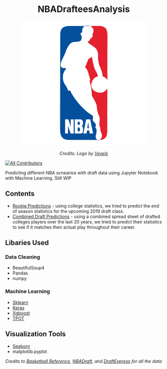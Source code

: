 <h1 align="center">NBADrafteesAnalysis</h1>

<div align="center">
  <img src="assets/nba-logo.png" alt="nba" width="400"/>
  <br>
  <p>
    <em>Credits: Logo by <a href="www.vexels.com">Vexels</a></em>
  </p>
</div>

[![All Contributors](https://img.shields.io/badge/all_contributors-2-orange.svg?style=flat-square)](#contributors)

Predicting different NBA scnearios with draft data using Jupyter Notebook with Machine Learning. Still WIP

## Contents
* [Rookie Predictions](notebooks/Rookie%20Predictions.ipynb) - using college statistics, we tried to predict the end of season statistics for the upcoming 2019 draft class.
* [Combined Draft Predictions](notebooks/draft_predictions.ipynb) - using a combined spread sheet of drafted colleges players over the last 20 years, we tried to predict their statistics to see if it matches their actual play throughout their career.

## Libaries Used
### Data Cleaning
* BeautifulSoup4
* Pandas
* numpy

### Machine Learning
* [Sklearn](https://github.com/scikit-learn/scikit-learn)
* [Keras](https://github.com/keras-team/keras)
* [Xgboost](https://github.com/dmlc/xgboost)
* [TPOT](https://github.com/EpistasisLab/tpot)

## Visualization Tools
* [Seaborn](https://github.com/mwaskom/seaborn)
* matplotlib.pyplot

*Credits to [Basketball Reference](https://basketball-reference.com), [NBADraft](www.nbadraft.net), and [DraftExpress](http://draftexpress.com) for all the data*